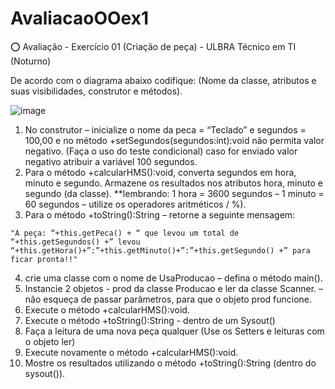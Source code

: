 # AvaliacaoOOex1
⭕ Avaliação - Exercício 01 (Criação de peça) - ULBRA Técnico em TI (Noturno)

De acordo com o diagrama abaixo codifique: (Nome da classe, atributos e suas visibilidades, construtor e
métodos).

![image](https://user-images.githubusercontent.com/98191980/160294192-b9c667a6-a42a-4235-ba31-3a111853498b.png)

1. No construtor – inicialize o nome da peca = “Teclado” e segundos = 100,00 e no método
+setSegundos(segundos:int):void não permita valor negativo. (Faça o uso do teste condicional) caso for
enviado valor negativo atribuir a variável 100 segundos.
2. Para o método +calcularHMS():void, converta segundos em hora, minuto e segundo. Armazene os
resultados nos atributos hora, minuto e segundo (da classe). **lembrando: 1 hora = 3600 segundos – 1
minuto = 60 segundos – utilize os operadores aritméticos / %).
3. Para o método +toString():String – retorne a seguinte mensagem:

`"A peça: “+this.getPeca() + “ que levou um total de “+this.getSegundos() +” levou
“+this.getHora()+”:”+this.getMinuto()+”:”+this.getSegundo() +” para ficar pronta!!"`

4. crie uma classe com o nome de UsaProducao – defina o método main().
5. Instancie 2 objetos - prod da classe Producao e ler da classe Scanner. – não esqueça de passar
parâmetros, para que o objeto prod funcione.
6. Execute o método +calcularHMS():void.
7. Execute o método +toString():String - dentro de um Sysout()
8. Faça a leitura de uma nova peça qualquer (Use os Setters e leituras com o objeto ler)
9. Execute novamente o método +calcularHMS():void.
10. Mostre os resultados utilizando o método +toString():String (dentro do sysout()).
